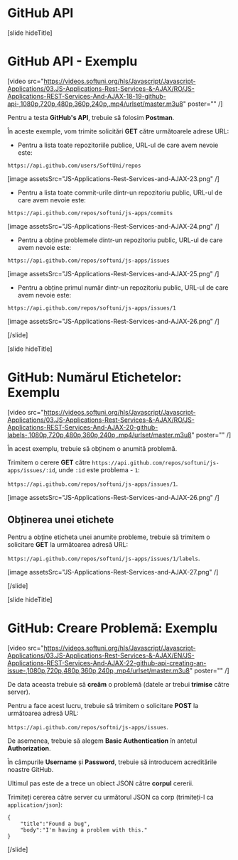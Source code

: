 # GitHub API

[slide hideTitle]

# GitHub API - Exemplu

[video src="https://videos.softuni.org/hls/Javascript/Javascript-Applications/03.JS-Applications-Rest-Services-&-AJAX/RO/JS-Applications-REST-Services-And-AJAX-18-19-github-api-,1080p,720p,480p,360p,240p,.mp4/urlset/master.m3u8" poster="" /]

Pentru a testa **GitHub's API**, trebuie să folosim **Postman**.

În aceste exemple, vom trimite solicitări **GET** către următoarele adrese URL:

- Pentru a lista toate repozitoriile publice, URL-ul de care avem nevoie este: 

`https://api.github.com/users/SoftUni/repos`

[image assetsSrc="JS-Applications-Rest-Services-and-AJAX-23.png" /]

- Pentru a lista toate commit-urile dintr-un repozitoriu public, URL-ul de care avem nevoie este: 

`https://api.github.com/repos/softuni/js-apps/commits`

[image assetsSrc="JS-Applications-Rest-Services-and-AJAX-24.png" /]

- Pentru a obține problemele dintr-un repozitoriu public, URL-ul de care avem nevoie este: 

`https://api.github.com/repos/softuni/js-apps/issues`

[image assetsSrc="JS-Applications-Rest-Services-and-AJAX-25.png" /]

- Pentru a obține primul număr dintr-un repozitoriu public, URL-ul de care avem nevoie este: 

`https://api.github.com/repos/softuni/js-apps/issues/1`

[image assetsSrc="JS-Applications-Rest-Services-and-AJAX-26.png" /]

[/slide]

[slide hideTitle]

# GitHub: Numărul Etichetelor: Exemplu

[video src="https://videos.softuni.org/hls/Javascript/Javascript-Applications/03.JS-Applications-Rest-Services-&-AJAX/RO/JS-Applications-REST-Services-And-AJAX-20-github-labels-,1080p,720p,480p,360p,240p,.mp4/urlset/master.m3u8" poster="" /]

În acest exemplu, trebuie să obținem o anumită problemă.

Trimitem o cerere **GET** către `https://api.github.com/repos/softuni/js-apps/issues/:id`, unde `:id` este problema - `1`:

`https://api.github.com/repos/softuni/js-apps/issues/1`.

[image assetsSrc="JS-Applications-Rest-Services-and-AJAX-26.png" /]

## Obținerea unei etichete

Pentru a obține eticheta unei anumite probleme, trebuie să trimitem o solicitare **GET** la următoarea adresă URL: 

`https://api.github.com/repos/softuni/js-apps/issues/1/labels`.

[image assetsSrc="JS-Applications-Rest-Services-and-AJAX-27.png" /]

[/slide]

[slide hideTitle]

# GitHub: Creare Problemă: Exemplu

[video src="https://videos.softuni.org/hls/Javascript/Javascript-Applications/03.JS-Applications-Rest-Services-&-AJAX/EN/JS-Applications-REST-Services-And-AJAX-22-github-api-creating-an-issue-,1080p,720p,480p,360p,240p,.mp4/urlset/master.m3u8" poster="" /]


De data aceasta trebuie să **creăm** o problemă (datele ar trebui **trimise** către server). 

Pentru a face acest lucru, trebuie să trimitem o solicitare **POST** la următoarea adresă URL: 

`https://api.github.com/repos/softni/js-apps/issues`.

De asemenea, trebuie să alegem **Basic Authentication** în antetul **Authorization**. 

În câmpurile **Username** și **Password**, trebuie să introducem acreditările noastre GitHub.

Ultimul pas este de a trece un obiect JSON către **corpul** cererii.

Trimiteți cererea către server cu următorul JSON ca corp (trimiteți-l ca `application/json`): 

```
{
    "title":"Found a bug",
    "body":"I'm having a problem with this."
}
```

[/slide]
